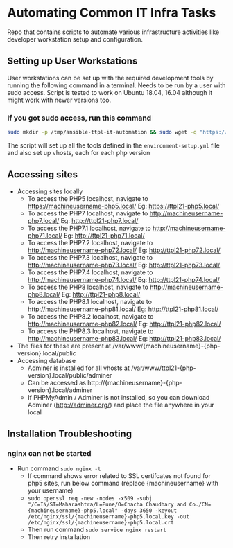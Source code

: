 # Automating Common IT Infra Tasks
Repo that contains scripts to automate various infrastructure activities like developer workstation setup and configuration.

## Setting up User Workstations
User workstations can be set up with the required development tools by running the following command in a terminal. Needs to be run by a user with sudo access. Script is tested to work on Ubuntu 18.04, 16.04 although it might work with newer versions too.

### If you got sudo access, run this command

```bash
sudo mkdir -p /tmp/ansible-ttpl-it-automation && sudo wget -q "https://raw.githubusercontent.com/techjoomla/infra-automation/master/ttpl_install.sh" -O /tmp/ansible-ttpl-it-automation/ttpl_install.sh && sudo chmod +x /tmp/ansible-ttpl-it-automation/ttpl_install.sh && sudo /tmp/ansible-ttpl-it-automation/ttpl_install.sh
```

The script will set up all the tools defined in the `environment-setup.yml` file and also set up vhosts, each for each php version

## Accessing sites
-   Accessing sites locally
    -   To access the PHP5 localhost, navigate to https://machineusername-php5.local/ Eg: https://ttpl21-php5.local/
    -   To access the PHP7 localhost, navigate to http://machineusername-php7.local/ Eg: http://ttpl21-php7.local/
    -   To access the PHP7.1 localhost, navigate to http://machineusername-php71.local/ Eg: http://ttpl21-php71.local/
    -   To access the PHP7.2 localhost, navigate to http://machineusername-php72.local/ Eg: http://ttpl21-php72.local/
    -   To access the PHP7.3 localhost, navigate to http://machineusername-php73.local/ Eg: http://ttpl21-php73.local/
    -   To access the PHP7.4 localhost, navigate to http://machineusername-php74.local/ Eg: http://ttpl21-php74.local/
    -   To access the PHP8 localhost, navigate to http://machineusername-php8.local/ Eg: http://ttpl21-php8.local/
    -   To access the PHP8.1 localhost, navigate to http://machineusername-php81.local/ Eg: http://ttpl21-php81.local/
    -   To access the PHP8.2 localhost, navigate to http://machineusername-php82.local/ Eg: http://ttpl21-php82.local/
    -   To access the PHP8.3 localhost, navigate to http://machineusername-php83.local/ Eg: http://ttpl21-php83.local/
-   The files for these are present at /var/www/{machineusername}-{php-version}.local/public
-   Accessing database
    -   Adminer is installed for all vhosts at /var/www/ttpl21-{php-version}.local/public/adminer
    -   Can be accessed as http://{machineusername}-{php-version}.local/adminer
    -   If PHPMyAdmin / Adminer is not installed, so you can download Adminer (http://adminer.org/) and place the file anywhere in your local

## Installation Troubleshooting

### nginx can not be started

-   Run command `sudo nginx -t`
    -   If command shows error related to SSL certifcates not found for php5 sites, run below command (replace {machineusername} with your username)
    -   `sudo openssl req -new -nodes -x509 -subj "/C=IN/ST=Maharashtra/L=Pune/O=Chacha Chaudhary and Co./CN={machineusername}-php5.local" -days 3650 -keyout /etc/nginx/ssl/{machineusername}-php5.local.key -out /etc/nginx/ssl/{machineusername}-php5.local.crt`
    -   Then run command `sudo service nginx restart`
    -   Then retry installation
